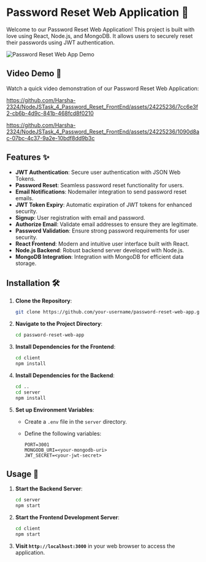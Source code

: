
# Password Reset Web Application 🚀

Welcome to our Password Reset Web Application! This project is built with love using React, Node.js, and MongoDB. It allows users to securely reset their passwords using JWT authentication.

![Password Reset Web App Demo](demo.gif)

## Video Demo 🎥

Watch a quick video demonstration of our Password Reset Web Application:


https://github.com/Harsha-2324/NodeJSTask_4_Password_Reset_FrontEnd/assets/24225236/7cc6e3f2-cb6b-4d9c-841b-468fcd8f0210




https://github.com/Harsha-2324/NodeJSTask_4_Password_Reset_FrontEnd/assets/24225236/1090d8ac-07bc-4c37-9a2e-10bdf8dd9b3c


## Features ✨

- **JWT Authentication**: Secure user authentication with JSON Web Tokens.
- **Password Reset**: Seamless password reset functionality for users.
- **Email Notifications**: Nodemailer integration to send password reset emails.
- **JWT Token Expiry**: Automatic expiration of JWT tokens for enhanced security.
- **Signup**: User registration with email and password.
- **Authorize Email**: Validate email addresses to ensure they are legitimate.
- **Password Validation**: Ensure strong password requirements for user security.
- **React Frontend**: Modern and intuitive user interface built with React.
- **Node.js Backend**: Robust backend server developed with Node.js.
- **MongoDB Integration**: Integration with MongoDB for efficient data storage.

## Installation 🛠️

1. **Clone the Repository**:

   ```bash
   git clone https://github.com/your-username/password-reset-web-app.git
   ```

2. **Navigate to the Project Directory**:

   ```bash
   cd password-reset-web-app
   ```

3. **Install Dependencies for the Frontend**:

   ```bash
   cd client
   npm install
   ```

4. **Install Dependencies for the Backend**:

   ```bash
   cd ..
   cd server
   npm install
   ```

5. **Set up Environment Variables**:

   - Create a `.env` file in the `server` directory.
   - Define the following variables:

     ```plaintext
     PORT=3001
     MONGODB_URI=<your-mongodb-uri>
     JWT_SECRET=<your-jwt-secret>
     ```

## Usage 🚀

1. **Start the Backend Server**:

   ```bash
   cd server
   npm start
   ```

2. **Start the Frontend Development Server**:

   ```bash
   cd client
   npm start
   ```

3. **Visit `http://localhost:3000`** in your web browser to access the application.
